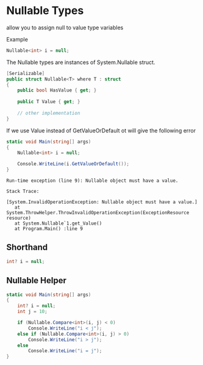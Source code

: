 # Nullable Types

allow you to assign null to value type variables

Example

```csharp
Nullable<int> i = null;
```

The Nullable types are instances of System.Nullable<T> struct.

```csharp
[Serializable]
public struct Nullable<T> where T : struct
{        
    public bool HasValue { get; }
      
    public T Value { get; }
        
    // other implementation
}
```
    
If we use Value instead of GetValueOrDefault ot will give the following error
    
    
```csharp
static void Main(string[] args)
{
    Nullable<int> i = null;

    Console.WriteLine(i.GetValueOrDefault()); 
} 
```
    
```console
Run-time exception (line 9): Nullable object must have a value.

Stack Trace:

[System.InvalidOperationException: Nullable object must have a value.]
   at System.ThrowHelper.ThrowInvalidOperationException(ExceptionResource resource)
   at System.Nullable`1.get_Value()
   at Program.Main() :line 9
```
    
## Shorthand

```csharp
int? i = null;
```
    
## Nullable Helper
    
```csharp
static void Main(string[] args)
{
    int? i = null;
    int j = 10;

    if (Nullable.Compare<int>(i, j) < 0)
        Console.WriteLine("i < j");
    else if (Nullable.Compare<int>(i, j) > 0)
        Console.WriteLine("i > j");
    else
        Console.WriteLine("i = j");
} 
```
